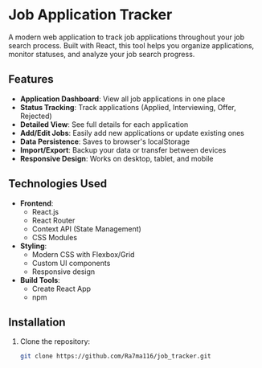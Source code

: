 # Job Application Tracker

A modern web application to track job applications throughout your job search process. Built with React, this tool helps you organize applications, monitor statuses, and analyze your job search progress.

## Features

- **Application Dashboard**: View all job applications in one place
- **Status Tracking**: Track applications (Applied, Interviewing, Offer, Rejected)
- **Detailed View**: See full details for each application
- **Add/Edit Jobs**: Easily add new applications or update existing ones
- **Data Persistence**: Saves to browser's localStorage
- **Import/Export**: Backup your data or transfer between devices
- **Responsive Design**: Works on desktop, tablet, and mobile

## Technologies Used

- **Frontend**: 
  - React.js
  - React Router
  - Context API (State Management)
  - CSS Modules
- **Styling**:
  - Modern CSS with Flexbox/Grid
  - Custom UI components
  - Responsive design
- **Build Tools**:
  - Create React App
  - npm

## Installation

1. Clone the repository:
   ```bash
   git clone https://github.com/Ra7ma116/job_tracker.git
